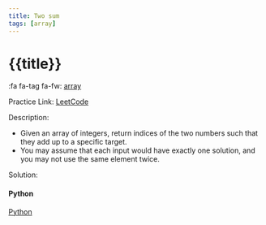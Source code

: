```yaml
---
title: Two sum
tags: [array]
---
```


# {{title}}

:fa fa-tag fa-fw: [array]({{tagspath}}/array)

Practice Link: [LeetCode](https://leetcode.com/problems/two-sum/)

Description:

- Given an array of integers, return indices of the two numbers such that they add up to a specific target.
- You may assume that each input would have exactly one solution, and you may not use the same element twice.

Solution:

<!-- tabs:start -->
#### **Python**

[Python](../../pycode/array/two-sum.py ':include :type=code')
<!-- tabs:end -->
